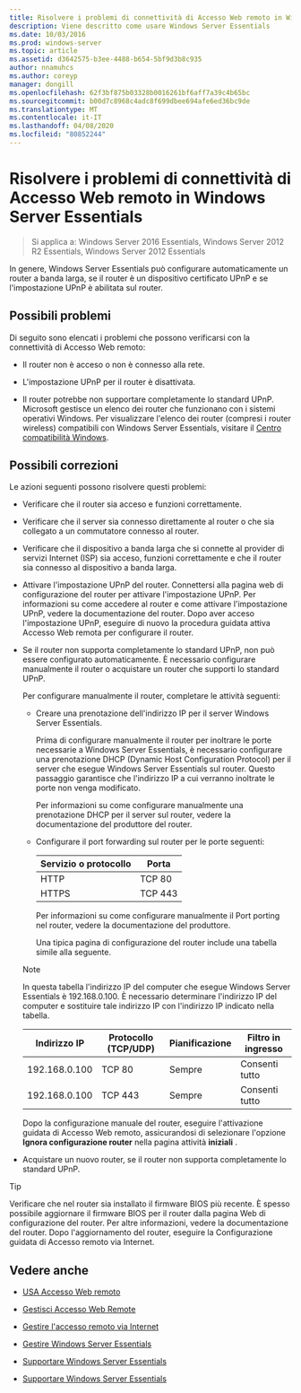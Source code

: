 ```yaml
---
title: Risolvere i problemi di connettività di Accesso Web remoto in Windows Server Essentials
description: Viene descritto come usare Windows Server Essentials
ms.date: 10/03/2016
ms.prod: windows-server
ms.topic: article
ms.assetid: d3642575-b3ee-4488-b654-5bf9d3b8c935
author: nnamuhcs
ms.author: coreyp
manager: dongill
ms.openlocfilehash: 62f3bf875b03328b0016261bf6aff7a39c4b65bc
ms.sourcegitcommit: b00d7c8968c4adc8f699dbee694afe6ed36bc9de
ms.translationtype: MT
ms.contentlocale: it-IT
ms.lasthandoff: 04/08/2020
ms.locfileid: "80852244"
---
```

# <a name="troubleshoot-remote-web-access-connectivity-in-windows-server-essentials"></a>Risolvere i problemi di connettività di Accesso Web remoto in Windows Server Essentials
 
>Si applica a: Windows Server 2016 Essentials, Windows Server 2012 R2 Essentials, Windows Server 2012 Essentials
  
 In genere, Windows Server Essentials può configurare automaticamente un router a banda larga, se il router è un dispositivo certificato UPnP e se l'impostazione UPnP è abilitata sul router.  
  
## <a name="possible-issues"></a>Possibili problemi  
 Di seguito sono elencati i problemi che possono verificarsi con la connettività di Accesso Web remoto:  
  
-   Il router non è acceso o non è connesso alla rete.  
  
-   L'impostazione UPnP per il router è disattivata.  
  
-   Il router potrebbe non supportare completamente lo standard UPnP. Microsoft gestisce un elenco dei router che funzionano con i sistemi operativi Windows. Per visualizzare l'elenco dei router (compresi i router wireless) compatibili con Windows Server Essentials, visitare il [Centro compatibilità Windows](https://www.microsoft.com/windows/compatibility/CompatCenter/Home).  
  
## <a name="possible-fixes"></a>Possibili correzioni  
 Le azioni seguenti possono risolvere questi problemi:  
  
- Verificare che il router sia acceso e funzioni correttamente.  
  
- Verificare che il server sia connesso direttamente al router o che sia collegato a un commutatore connesso al router.  
  
- Verificare che il dispositivo a banda larga che si connette al provider di servizi Internet (ISP) sia acceso, funzioni correttamente e che il router sia connesso al dispositivo a banda larga.  
  
- Attivare l'impostazione UPnP del router. Connettersi alla pagina web di configurazione del router per attivare l'impostazione UPnP. Per informazioni su come accedere al router e come attivare l'impostazione UPnP, vedere la documentazione del router. Dopo aver acceso l'impostazione UPnP, eseguire di nuovo la procedura guidata attiva Accesso Web remota per configurare il router.  
  
- Se il router non supporta completamente lo standard UPnP, non può essere configurato automaticamente. È necessario configurare manualmente il router o acquistare un router che supporti lo standard UPnP.  
  
   Per configurare manualmente il router, completare le attività seguenti:  
  
  - Creare una prenotazione dell'indirizzo IP per il server Windows Server Essentials.  
  
     Prima di configurare manualmente il router per inoltrare le porte necessarie a Windows Server Essentials, è necessario configurare una prenotazione DHCP (Dynamic Host Configuration Protocol) per il server che esegue Windows Server Essentials sul router. Questo passaggio garantisce che l'indirizzo IP a cui verranno inoltrate le porte non venga modificato.  
  
     Per informazioni su come configurare manualmente una prenotazione DHCP per il server sul router, vedere la documentazione del produttore del router.  
  
  - Configurare il port forwarding sul router per le porte seguenti:  
  
    |Servizio o protocollo|Porta|  
    |-------------------------|----------|  
    |HTTP|TCP 80|  
    |HTTPS|TCP 443|  
  
    Per informazioni su come configurare manualmente il Port porting nel router, vedere la documentazione del produttore.  
  
    Una tipica pagina di configurazione del router include una tabella simile alla seguente.  
  
  > [!NOTE]
  >  In questa tabella l'indirizzo IP del computer che esegue Windows Server Essentials è 192.168.0.100. È necessario determinare l'indirizzo IP del computer e sostituire tale indirizzo IP con l'indirizzo IP indicato nella tabella.  
  
  |Indirizzo IP|Protocollo (TCP/UDP)|Pianificazione|Filtro in ingresso|  
  |----------------|---------------------------|--------------|--------------------|  
  |192.168.0.100|TCP 80|Sempre|Consenti tutto|  
  |192.168.0.100|TCP 443|Sempre|Consenti tutto|  
  
   Dopo la configurazione manuale del router, eseguire l'attivazione guidata di Accesso Web remoto, assicurandosi di selezionare l'opzione **Ignora configurazione router** nella pagina attività **iniziali** .  
  
- Acquistare un nuovo router, se il router non supporta completamente lo standard UPnP.  
  
> [!TIP]
>  Verificare che nel router sia installato il firmware BIOS più recente. È spesso possibile aggiornare il firmware BIOS per il router dalla pagina Web di configurazione del router. Per altre informazioni, vedere la documentazione del router. Dopo l'aggiornamento del router, eseguire la Configurazione guidata di Accesso remoto via Internet.  
  
## <a name="see-also"></a>Vedere anche  
  
-   [USA Accesso Web remoto](../use/Use-Remote-Web-Access-in-Windows-Server-Essentials.md)  
  
-   [Gestisci Accesso Web Remote](../manage/Manage-Remote-Web-Access-in-Windows-Server-Essentials.md)  
  
-   [Gestire l'accesso remoto via Internet](../manage/Manage-Anywhere-Access-in-Windows-Server-Essentials.md)  
  
-   [Gestire Windows Server Essentials](../manage/Manage-Windows-Server-Essentials.md)  
  

-   [Supportare Windows Server Essentials](Support-Windows-Server-Essentials.md)

-   [Supportare Windows Server Essentials](../support/Support-Windows-Server-Essentials.md)

